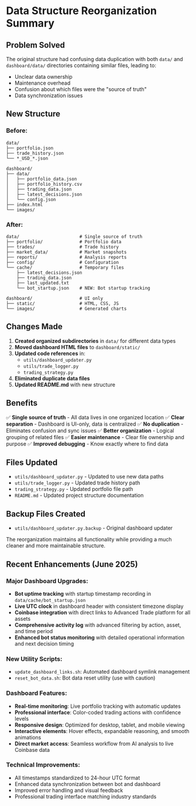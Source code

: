 # Data Structure Reorganization Summary

## Problem Solved
The original structure had confusing data duplication with both `data/` and `dashboard/data/` directories containing similar files, leading to:
- Unclear data ownership
- Maintenance overhead
- Confusion about which files were the "source of truth"
- Data synchronization issues

## New Structure

### Before:
```
data/
├── portfolio.json
├── trade_history.json
└── *_USD_*.json

dashboard/
├── data/
│   ├── portfolio_data.json
│   ├── portfolio_history.csv
│   ├── trading_data.json
│   ├── latest_decisions.json
│   └── config.json
├── index.html
└── images/
```

### After:
```
data/                       # Single source of truth
├── portfolio/              # Portfolio data
├── trades/                 # Trade history
├── market_data/            # Market snapshots
├── reports/                # Analysis reports
├── config/                 # Configuration
└── cache/                  # Temporary files
    ├── latest_decisions.json
    ├── trading_data.json
    ├── last_updated.txt
    └── bot_startup.json    # NEW: Bot startup tracking

dashboard/                  # UI only
├── static/                 # HTML, CSS, JS
└── images/                 # Generated charts
```

## Changes Made

1. **Created organized subdirectories** in `data/` for different data types
2. **Moved dashboard HTML files** to `dashboard/static/`
3. **Updated code references** in:
   - `utils/dashboard_updater.py`
   - `utils/trade_logger.py`
   - `trading_strategy.py`
4. **Eliminated duplicate data files**
5. **Updated README.md** with new structure

## Benefits

✅ **Single source of truth** - All data lives in one organized location
✅ **Clear separation** - Dashboard is UI-only, data is centralized
✅ **No duplication** - Eliminates confusion and sync issues
✅ **Better organization** - Logical grouping of related files
✅ **Easier maintenance** - Clear file ownership and purpose
✅ **Improved debugging** - Know exactly where to find data

## Files Updated

- `utils/dashboard_updater.py` - Updated to use new data paths
- `utils/trade_logger.py` - Updated trade history path
- `trading_strategy.py` - Updated portfolio file path
- `README.md` - Updated project structure documentation

## Backup Files Created

- `utils/dashboard_updater.py.backup` - Original dashboard updater

The reorganization maintains all functionality while providing a much cleaner and more maintainable structure.

## Recent Enhancements (June 2025)

### Major Dashboard Upgrades:
- **Bot uptime tracking** with startup timestamp recording in `data/cache/bot_startup.json`
- **Live UTC clock** in dashboard header with consistent timezone display
- **Coinbase integration** with direct links to Advanced Trade platform for all assets
- **Comprehensive activity log** with advanced filtering by action, asset, and time period
- **Enhanced bot status monitoring** with detailed operational information and next decision timing

### New Utility Scripts:
- `update_dashboard_links.sh`: Automated dashboard symlink management
- `reset_bot_data.sh`: Bot data reset utility (use with caution)

### Dashboard Features:
- **Real-time monitoring**: Live portfolio tracking with automatic updates
- **Professional interface**: Color-coded trading actions with confidence levels
- **Responsive design**: Optimized for desktop, tablet, and mobile viewing
- **Interactive elements**: Hover effects, expandable reasoning, and smooth animations
- **Direct market access**: Seamless workflow from AI analysis to live Coinbase data

### Technical Improvements:
- All timestamps standardized to 24-hour UTC format
- Enhanced data synchronization between bot and dashboard
- Improved error handling and visual feedback
- Professional trading interface matching industry standards
